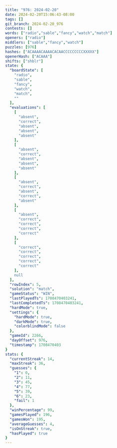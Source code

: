 ```yaml
---
title: "976: 2024-02-20"
date: 2024-02-20T15:06:43-08:00
tags: []
git_branch: 2024-02-20_976
contests: []
words: ["radio","sable","fancy","watch","match"]
openers: ["radio"]
middlers: ["sable","fancy","watch"]
puzzles: [976]
hashes: ["ACAAAACAAAACACAACCCCCCCCCXXXXX"]
openerHash: ["ACAAA"]
shifts: ["shblr"]
state: {
  "boardState": [
    "radio",
    "sable",
    "fancy",
    "watch",
    "match",
    ""
  ],
  "evaluations": [
    [
      "absent",
      "correct",
      "absent",
      "absent",
      "absent"
    ],
    [
      "absent",
      "correct",
      "absent",
      "absent",
      "absent"
    ],
    [
      "absent",
      "correct",
      "absent",
      "correct",
      "absent"
    ],
    [
      "absent",
      "correct",
      "correct",
      "correct",
      "correct"
    ],
    [
      "correct",
      "correct",
      "correct",
      "correct",
      "correct"
    ],
    null
  ],
  "rowIndex": 5,
  "solution": "match",
  "gameStatus": "WIN",
  "lastPlayedTs": 1708470403241,
  "lastCompletedTs": 1708470403241,
  "hardMode": true,
  "settings": {
    "hardMode": true,
    "darkMode": true,
    "colorblindMode": false
  },
  "gameId": 2266,
  "dayOffset": 976,
  "timestamp": 1708470403
}
stats: {
  "currentStreak": 14,
  "maxStreak": 36,
  "guesses": {
    "1": 0,
    "2": 11,
    "3": 45,
    "4": 77,
    "5": 39,
    "6": 23,
    "fail": 1
  },
  "winPercentage": 99,
  "gamesPlayed": 196,
  "gamesWon": 195,
  "averageGuesses": 4,
  "isOnStreak": true,
  "hasPlayed": true
}
---
```

<!-- more -->
